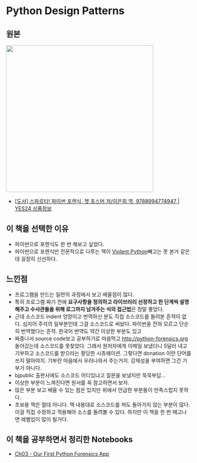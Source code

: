 # Python Design Patterns

## 원본

<img src="http://ecx.images-amazon.com/images/I/41SoW8DBTiL._SX399_BO1,204,203,200_.jpg" width=400px />

- [\[도서\] 스파르타! 파이썬 포렌식, 쳇 호스머 저/이은희 역, 9788994774947 | YES24 상품정보](http://www.yes24.com/24/goods/17406828?scode=032&OzSrank=1)

## 이 책을 선택한 이유

- 파이썬으로 포렌식도 한 번 해보고 싶었다.
- 파이썬으로 포렌식만 전문적으로 다루는 책이 [Violent Python](http://www.amazon.com/gp/product/1597499579/ref=as_li_ss_tl?ie=UTF8&camp=1789&creative=9325&creativeASIN=1597499579&linkCode=as2&tag=brettterpstra-20)빼고는 못 본거 같은데 굉장히 신선하다.

## 느낀점

- 프로그램을 만드는 일련의 과정에서 보고 배울점이 많다.
- 특히 프로그램 짜기 전에 **요구사항을 정의하고 라이브러리 선정하고 한 단계씩 설명해주고 수사관들을 위해 로그까지 남겨주는 식의 접근법**은 정말 좋았다.
- 근데 소스코드 indent 엉망이고 번역하신 분도 직접 소스코드를 돌려본 흔적이 없다. 심지어 주석의 일부분인데 그걸 소스코드로 써놨다. 파이썬을 전혀 모르고 단순히 번역했다는 흔적. 한국어 번역도 약간 이상한 부분도 있고
- 짜증나서 source code보고 공부하기로 마음먹고 http://python-forensics.org 들어갔는데 소스코드를 못찾았다. 그래서 원저자에게 이메일 보냈더니 5달러 내고 기부하고 소스코드를 받으라는 황당한 시츄에이션. 그렇다면 donation 이란 단어를 쓰지 말아야지. 기부란 마음에서 우러나와서 주는거지. 강제성을 부여하면 그건 기부가 아니다.
- bjpublic 출판사에도 소스코드 어디있냐고 질문을 보냈지만 묵묵부답...
- 이상한 부분이 느껴진다면 원서를 꼭 참고하면서 보자. 
- 많은 부분 보고 배울 수 있는 점은 있지만 위에서 언급한 부분들이 만족스럽지 못하다. 
- 초보용 책은 절대 아니다. 책 내용대로 소스코드를 쳐도 돌아가지 않는 부분이 많다. 이걸 직접 수정하고 적용해야 소스를 돌려볼 수 있다. 하지만 이 책을 한 번 떼고나면 레벨업이 많이 될거다.

## 이 책을 공부하면서 정리한 Notebooks

- [Ch03 - Our First Python Forensics App](http://nbviewer.ipython.org/github/re4lfl0w/ipython/blob/master/books/Python_Forensics/ch03.ipynb)